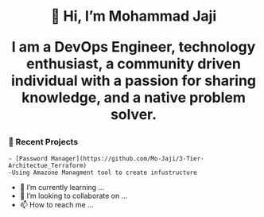 
<h1 align="center"> 👋 Hi, I’m Mohammad Jaji

<p align="center">I am a DevOps Engineer, technology enthusiast, a community driven individual with a passion for sharing knowledge, and a native problem solver.


### 🧰 Recent Projects 
    - [Password Manager](https://github.com/Mo-Jaji/3-Tier-Architectue_Terraform)
    -Using Amazone Managment tool to create infustructure 

- 🌱 I’m currently learning ...
- 💞️ I’m looking to collaborate on ...
- 📫 How to reach me ...

<!---
Mo-Jaji/Mo-Jaji is a ✨ special ✨ repository because its `README.md` (this file) appears on your GitHub profile.
You can click the Preview link to take a look at your changes.
--->
